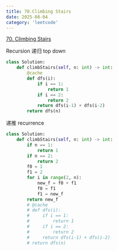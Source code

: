 ```yaml
---
title: 70.Climbing Stairs
date: 2025-08-04
category: 'leetcode'
---
```


[70. Climbing Stairs](https://leetcode.cn/problems/climbing-stairs/)

Recursion 递归 top down

```python
class Solution:
    def climbStairs(self, n: int) -> int:
        @cache
        def dfs(i):
            if i == 1:
                return 1
            if i == 2:
                return 2
            return dfs(i-1) + dfs(i-2)
        return dfs(n)
```

递推 recurrence

```python
class Solution:
    def climbStairs(self, n: int) -> int:
        if n == 1:
            return 1
        if n == 2:
            return 2
        f0 = 1
        f1 = 2
        for i in range(2, n):
            new_f = f0 + f1
            f0 = f1
            f1 = new_f
        return new_f
        # @cache
        # def dfs(i):
        #     if i == 1:
        #         return 1
        #     if i == 2:
        #         return 2
        #     return dfs(i-1) + dfs(i-2)
        # return dfs(n)
```
